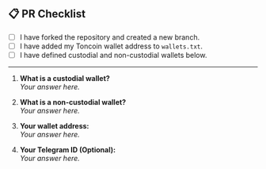 <!--
Thank you for contributing! 🚀

Before submitting, please make sure you've followed the assignment instructions:
1. Added your Toncoin wallet address to wallets.txt.
2. Answered the two questions about wallet types in this PR description.
-->

## 📋 PR Checklist

- [ ] I have forked the repository and created a new branch.
- [ ] I have added my Toncoin wallet address to `wallets.txt`.
- [ ] I have defined custodial and non-custodial wallets below.

---

1. **What is a custodial wallet?**  
   _Your answer here._

2. **What is a non-custodial wallet?**  
   _Your answer here._

3. **Your wallet address:**  
   _Your answer here._

3. **Your Telegram ID (Optional):**  
   _Your answer here._
